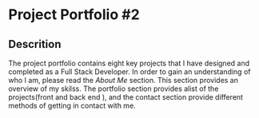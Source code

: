 # Project Portfolio #2

## Descrition
   The project portfolio contains eight key projects that I have designed and completed as a Full Stack Developer. In order to gain an understanding of who I am, please read the *About Me* section. This section provides an overview of my skilss. The portfolio section provides alist of the projects(front and back end ), and the contact section provide different methods of getting in contact with me.
